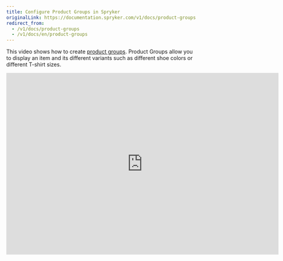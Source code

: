 ```yaml
---
title: Configure Product Groups in Spryker
originalLink: https://documentation.spryker.com/v1/docs/product-groups
redirect_from:
  - /v1/docs/product-groups
  - /v1/docs/en/product-groups
---
```


This video shows how to create [product groups](/docs/scos/dev/features/201811.0/product-management/product-group). Product Groups allow you to display an item and its different variants such as different shoe colors or different T-shirt sizes. 

<iframe src="https://fast.wistia.net/embed/iframe/r5l2kit2c1" title="Product Groups" allowtransparency="true" frameborder="0" scrolling="no" class="wistia_embed" name="wistia_embed" allowfullscreen="0" mozallowfullscreen="0" webkitallowfullscreen="0" oallowfullscreen="0" msallowfullscreen="0" width="720" height="480"></iframe>
